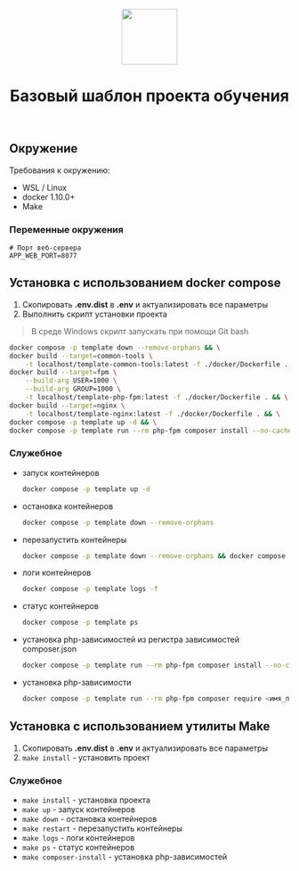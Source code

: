 <p align="center">
    <a href="https://github.com/yiisoft" target="_blank">
        <img src="https://avatars0.githubusercontent.com/u/993323" height="100px">
    </a>
    <h1 align="center">Базовый шаблон проекта обучения</h1>
    <br>
</p>

## Окружение

Требования к окружению:

* WSL / Linux
* docker 1.10.0+
* Make

### Переменные окружения

```dotenv
# Порт веб-сервера
APP_WEB_PORT=8077
```

## Установка с использованием docker compose

1. Скопировать **.env.dist** в **.env** и актуализировать все параметры
1. Выполнить скрипт установки проекта
> В среде Windows скрипт запускать при помощи Git bash
```sh
docker compose -p template down --remove-orphans && \
docker build --target=common-tools \
	-t localhost/template-common-tools:latest -f ./docker/Dockerfile . && \
docker build --target=fpm \
	--build-arg USER=1000 \
	--build-arg GROUP=1000 \
	-t localhost/template-php-fpm:latest -f ./docker/Dockerfile . && \
docker build --target=nginx \
	-t localhost/template-nginx:latest -f ./docker/Dockerfile . && \
docker compose -p template up -d && \
docker compose -p template run --rm php-fpm composer install --no-cache
```

### Служебное

- запуск контейнеров
    ```sh
    docker compose -p template up -d
    ```
- остановка контейнеров
    ```sh
    docker compose -p template down --remove-orphans
    ```
- перезапустить контейнеры
    ```sh
    docker compose -p template down --remove-orphans && docker compose -p template up -d
    ```
- логи контейнеров
    ```sh
    docker compose -p template logs -f
    ```
- статус контейнеров
    ```sh
    docker compose -p template ps
    ```
- установка php-зависимостей из регистра зависимостей composer.json
    ```sh
    docker compose -p template run --rm php-fpm composer install --no-cache
    ```
- установка php-зависимости
    ```sh
    docker compose -p template run --rm php-fpm composer require <имя_пакета>
    ```

## Установка с использованием утилиты Make

1. Скопировать **.env.dist** в **.env** и актуализировать все параметры
1. `make install` - установить проект

### Служебное

- `make install` - установка проекта
- `make up` - запуск контейнеров
- `make down` - остановка контейнеров
- `make restart` - перезапустить контейнеры
- `make logs` - логи контейнеров
- `make ps` - статус контейнеров
- `make composer-install` - установка php-зависимостей
